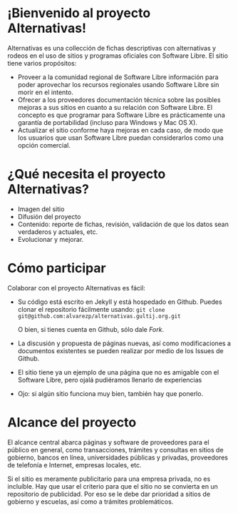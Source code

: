 ¡Bienvenido al proyecto Alternativas!
=====================================

Alternativas es una collección de fichas descriptivas con alternativas y rodeos en el uso de sitios y programas oficiales con Software Libre. El sitio tiene varios propósitos:
* Proveer a la comunidad regional de Software Libre información para poder aprovechar los recursos regionales usando Software Libre sin morir en el intento.
* Ofrecer a los proveedores documentación técnica sobre las posibles mejoras a sus sitios en cuanto a su relación con Software Libre. El concepto es que programar para Software Libre es prácticamente una garantía de portabilidad (incluso para Windows y Mac OS X).
* Actualizar el sitio conforme haya mejoras en cada caso, de modo que los usuarios que usan Software Libre puedan considerarlos como una opción comercial.

¿Qué necesita el proyecto Alternativas?
=======================================

* Imagen del sitio
* Difusión del proyecto
* Contenido: reporte de fichas, revisión, validación de que los datos sean verdaderos y actuales, etc.
* Evolucionar y mejorar.

Cómo participar
===============
Colaborar con el proyecto Alternativas es fácil:

* Su código está escrito en Jekyll y está hospedado en Github. Puedes clonar el repositorio fácilmente usando:
`git clone git@github.com:alvarezp/alternativas.gultij.org.git`

	O bien, si tienes cuenta en Github, sólo dale *Fork*.

* La discusión y propuesta de páginas nuevas, así como modificaciones a documentos existentes se pueden realizar por medio de los Issues de Github.
* El sitio tiene ya un ejemplo de una página que no es amigable con el Software Libre, pero ojalá pudiéramos llenarlo de experiencias
* Ojo: si algún sitio funciona muy bien, también hay que ponerlo.

Alcance del proyecto
====================

El alcance central abarca páginas y software de proveedores para el público en general, como transacciones, trámites y consultas en sitios de gobierno, bancos en línea, universidades públicas y privadas, proveedores de telefonía e Internet, empresas locales, etc.

Si el sitio es meramente publicitario para una empresa privada, no es incluíble. Hay que usar el criterio para que el sitio no se convierta en un repositorio de publicidad. Por eso se le debe dar prioridad a sitios de gobierno y escuelas, así como a trámites problemáticos.
